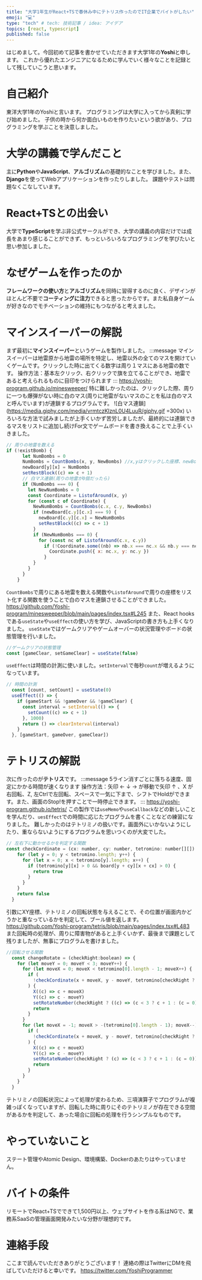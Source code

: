 ```yaml
---
title: "大学1年生がReact+TSで春休み中にテトリス作ったのでIT企業でバイトがしたい"
emoji: "💻"
type: "tech" # tech: 技術記事 / idea: アイデア
topics: [react, typescript]
published: false
---
```

はじめまして。今回初めて記事を書かせていただきます大学1年の**Yoshi**と申します。
これから優れたエンジニアになるために学んでいく様々なことを記録として残していこうと思います。

# 自己紹介
東洋大学1年のYoshiと言います。
プログラミングは大学に入ってから真剣に学び始めました。
子供の時から何か面白いものを作りたいという欲があり、プログラミングを学ぶことを決意しました。

# 大学の講義で学んだこと
主に**Python**や**JavaScript**、**アルゴリズム**の基礎的なことを学びました。また、**Django**を使ってWebアプリケーションを作ったりしました。
課題やテストは問題なくこなしています。

# React+TSとの出会い
大学で**TypeScript**を学ぶ非公式サークルができ、大学の講義の内容だけでは成長をあまり感じることができず、もっといろいろなプログラミングを学びたいと思い参加しました。

# なぜゲームを作ったのか
**フレームワークの使い方**と**アルゴリズム**を同時に習得するのに良く、デザインがほとんど不要で**コーティングに注力**できると思ったからです。また私自身ゲームが好きなのでモチベーションの維持にもつながると考えました。

# マインスイーパーの解説
まず最初に**マインスイーパー**というゲームを製作しました。
:::message
マインスイーパーは地雷原から地雷の場所を特定し、地雷以外の全てのマスを開けていくゲームです。クリックした時に出てくる数字は周り１マスにある地雷の数です。
操作方法：基本左クリック、右クリックで旗を立てることができ、地雷であると考えられるものに目印をつけられます
:::
https://yoshi-program.github.io/minesweeper/
特に難しかったのは、クリックした際、周りに一つも爆弾がない時に白のマス(周りに地雷がないマスのことを私は白のマスと呼んでいます)が連鎖するプログラムです。
![白マス連鎖](https://media.giphy.com/media/vrmtczKlznL0U4LuuR/giphy.gif =300x)
いろいろな方法で試みましたが上手くいかず苦労しましたが、最終的には連鎖できるマスをリストに追加し続けFor文でゲームボードを書き換えることで上手くいきました。
```js
// 周りの地雷を数える
if (!existBomb) {
      let NumBombs = 0
      NumBombs = CountBombs(x, y, NewBombs) //x,yはクリックした座標、newBombsは地雷座標のリスト
      newBoard[y][x] = NumBombs
      setRestBlock((c) => c + 1)
      // 白マス連鎖(周りの地雷が0個だったら)
      if (NumBombs === 0) {
        let NewNumBombs = 0
        const Coordinate = ListofAround(x, y)
        for (const c of Coordinate) {
          NewNumBombs = CountBombs(c.x, c.y, NewBombs)
          if (newBoard[c.y][c.x] === 9) {
            newBoard[c.y][c.x] = NewNumBombs
            setRestBlock((c) => c + 1)
          }
          if (NewNumBombs === 0) {
            for (const nc of ListofAround(c.x, c.y))
              if (!Coordinate.some((nb) => nb.x === nc.x && nb.y === nc.y)) {
                Coordinate.push({ x: nc.x, y: nc.y })
              }
          }
        }
      }
    }
```
`CountBombs`で周りにある地雷を数える関数や`ListofAround`で周りの座標をリスト化する関数を使うことで白のマスを連鎖させることができました。
https://github.com/Yoshi-program/minesweeper/blob/main/pages/index.tsx#L245
また、React hooksである`useState`や`useEffect`の使い方を学び、JavaScriptの書き方も上手くなりました。
`useState`ではゲームクリアやゲームオーバーの状況管理やボードの状態管理を行いました。
```js
//ゲームクリアの状態管理
const [gameClear, setGameClear] = useState(false)
```
`useEffect`は時間の計測に使いました。`setInterval`で毎秒`count`が増えるようになっています。
```js
// 時間の計測
  const [count, setCount] = useState(0)
  useEffect(() => {
    if (gameStart && !gameOver && !gameClear) {
      const interval = setInterval(() => {
        setCount((c) => c + 1)
      }, 1000)
      return () => clearInterval(interval)
    }
  }, [gameStart, gameOver, gameClear])
```

# テトリスの解説
次に作ったのが**テトリス**です。
:::message
5ライン消すごとに落ちる速度、固定にかかる時間が速くなります
操作方法：矢印 ← ↓ → が移動で矢印 ↑ 、X が右回転、Z, 左Ctrlで左回転、スペースで一気に下まで、シフトでHoldができます。また、画面のStop!を押すことで一時停止できます。
:::
https://yoshi-program.github.io/tetris/
この製作では`useMemo`や`useCallback`などの新しいことを学んだり、`uesEffect`での時間に応じたプログラムを書くことなどの練習になりました。
難しかったのはテトリミノの扱いです。画面外にいかないようにしたり、重ならないようにするプログラムを思いつくのが大変でした。
```js
// 左右下に動かせるかを判定する関数
const checkCordinate = (cx: number, cy: number, tetromino: number[][]) => {
    for (let y = 0; y < tetromino.length; y++) {
      for (let x = 0; x < tetromino[y].length; x++) {
        if (tetromino[y][x] > 0 && board[y + cy][x + cx] > 0) {
          return true
        }
      }
    }
    return false
  }
```
引数にXY座標、テトリミノの回転状態を与えることで、その位置が画面内かどうかと重なっているかを判定して、ブール値を返します。
https://github.com/Yoshi-program/tetris/blob/main/pages/index.tsx#L483
また回転時の処理が、周りに障害物があると上手くいかず、最後まで課題として残りましたが、無事にプログラムを書けました。

```js
//回転させる関数
  const changeRotate = (checkRight:boolean) => {
    for (let moveY = 0; moveY < 3; moveY++) {
      for (let moveX = 0; moveX < tetromino[0].length - 1; moveX++) {
        if (
          !checkCordinate(x + moveX, y - moveY, tetromino[checkRight ? (rotateNumber < 3 ? rotateNumber + 1 : 0) : (rotateNumber > 0 ? rotateNumber - 1 : 3)])
        ) {
          X((c) => c + moveX)
          Y((c) => c - moveY)
          setRotateNumber(checkRight ? ((c) => (c < 3 ? c + 1 : (c = 0))) : ((c) => (c > 0 ? c - 1 : (c = 3))))
          return
        }
      }
      for (let moveX = -1; moveX > -(tetromino[0].length - 1); moveX--) {
        if (
          !checkCordinate(x + moveX, y - moveY, tetromino[checkRight ? (rotateNumber < 3 ? rotateNumber + 1 : 0) : (rotateNumber > 0 ? rotateNumber - 1 : 3)])
        ) {
          X((c) => c + moveX)
          Y((c) => c - moveY)
          setRotateNumber(checkRight ? (c) => (c < 3 ? c + 1 : (c = 0)) : ((c) => (c > 0 ? c - 1 : (c = 3))))
          return
        }
      }
    }
  }
```
テトリミノの回転状況によって処理が変わるため、三項演算子でプログラムが複雑っぽくなっていますが、回転した時に周りにそのテトリミノが存在できる空間があるかを判定して、あった場合に回転の処理を行うシンプルなものです。


# やっていないこと
ステート管理やAtomic Design、環境構築、Dockerのあたりはやっていません。

# バイトの条件
リモートでReact+TSでできて1,500円以上、ウェブサイトを作る系はNGで、業務系SaaSの管理画面開発みたいな分野が理想的です。

# 連絡手段
ここまで読んでいただきありがとうございます！
連絡の際はTwitterにDMを飛ばしていただけると幸いです。
https://twitter.com/YoshiProgrammer

